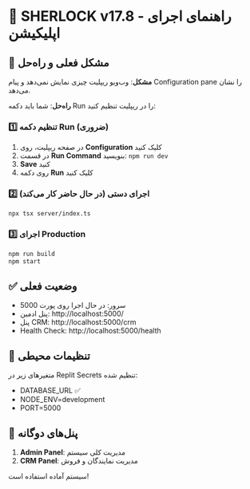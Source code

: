 # 🚀 SHERLOCK v17.8 - راهنمای اجرای اپلیکیشن

## 🎯 **مشکل فعلی و راه‌حل**

**مشکل**: وب‌ویو ریپلیت چیزی نمایش نمی‌دهد و پیام Configuration pane را نشان می‌دهد.

**راه‌حل**: شما باید دکمه Run را در ریپلیت تنظیم کنید:

### 1️⃣ **تنظیم دکمه Run (ضروری)**
1. در صفحه ریپلیت، روی **Configuration** کلیک کنید
2. در قسمت **Run Command** بنویسید: `npm run dev`
3. **Save** کنید
4. روی دکمه **Run** کلیک کنید

### 2️⃣ **اجرای دستی (در حال حاضر کار می‌کند)**
```bash
npx tsx server/index.ts
```

### 3️⃣ **اجرای Production**
```bash
npm run build
npm start
```

## ✅ **وضعیت فعلی**
- سرور: در حال اجرا روی پورت 5000
- پنل ادمین: http://localhost:5000/
- پنل CRM: http://localhost:5000/crm
- Health Check: http://localhost:5000/health

## 🔧 **تنظیمات محیطی**
متغیرهای زیر در Replit Secrets تنظیم شده:
- DATABASE_URL ✅
- NODE_ENV=development
- PORT=5000

## 📱 **پنل‌های دوگانه**
1. **Admin Panel**: مدیریت کلی سیستم
2. **CRM Panel**: مدیریت نمایندگان و فروش

سیستم آماده استفاده است!